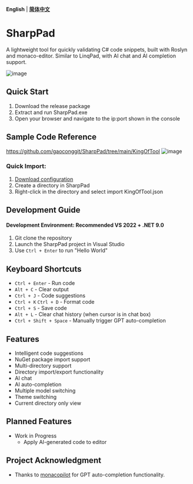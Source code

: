 **English** | **[简体中文](README.md)**

# SharpPad

A lightweight tool for quickly validating C# code snippets, built with Roslyn and monaco-editor. Similar to LinqPad, with AI chat and AI completion support.

![image](https://github.com/user-attachments/assets/019f4b60-4d17-4629-aca1-1cddac5b15e1)

## Quick Start
1. Download the release package
2. Extract and run SharpPad.exe
3. Open your browser and navigate to the ip:port shown in the console

## Sample Code Reference
https://github.com/gaoconggit/SharpPad/tree/main/KingOfTool
![image](https://github.com/user-attachments/assets/6df73f74-5f14-4f98-8842-3828b35e4580)

### Quick Import:
1. [Download configuration](https://github.com/gaoconggit/SharpPad/blob/main/KingOfTool/KingOfTool.json)
2. Create a directory in SharpPad
3. Right-click in the directory and select import KingOfTool.json

## Development Guide
#### Development Environment: Recommended VS 2022 + .NET 9.0
1. Git clone the repository
2. Launch the SharpPad project in Visual Studio
3. Use `Ctrl + Enter` to run "Hello World"

## Keyboard Shortcuts

- `Ctrl + Enter` - Run code
- `Alt + C` - Clear output
- `Ctrl + J` - Code suggestions
- `Ctrl + K` `Ctrl + D` - Format code
- `Ctrl + S` - Save code
- `Alt + L` - Clear chat history (when cursor is in chat box)
- `Ctrl + Shift + Space` - Manually trigger GPT auto-completion

## Features

- Intelligent code suggestions
- NuGet package import support
- Multi-directory support
- Directory import/export functionality
- AI chat
- AI auto-completion
- Multiple model switching
- Theme switching
- Current directory only view

## Planned Features

- Work in Progress
  - Apply AI-generated code to editor
 
## Project Acknowledgment

- Thanks to [monacopilot](https://github.com/arshad-yaseen/monacopilot) for GPT auto-completion functionality.
